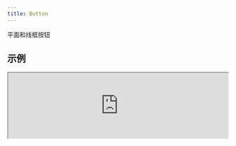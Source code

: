 ```yaml
---
title: Button
---
```

平面和线框按钮

## 示例

<div><iframe style="width: 100%; margin: 0;" src="http://ui-demos.blankapp.org/button-example" scrolling="no" /></div>

```jsx
<Button text={'Button'} />
```

## 类型

### 平面

<div><iframe style="width: 100%; margin: 0;" src="http://ui-demos.blankapp.org/button-types-flat" scrolling="no" /></div>

```jsx
<Button styleName={'flat-primary'} text={'Button'} />
<Button styleName={'flat-accent'} text={'Button'} />
```

### 线框

<div><iframe style="width: 100%; margin: 0;" src="http://ui-demos.blankapp.org/button-types-outline" scrolling="no" /></div>

```jsx
<Button styleName={'outline-primary'} text={'Button'} />
<Button styleName={'outline-accent'} text={'Button'} />
```

## 状态

### 禁用

<div><iframe style="width: 100%; margin: 0;" src="http://ui-demos.blankapp.org/button-state-disabled" scrolling="no" /></div>

```jsx
<Button text={'Button'} disabled />
```

### 加载中

<div><iframe style="width: 100%; margin: 0;" src="http://ui-demos.blankapp.org/button-state-loading" scrolling="no" /></div>

```jsx
<Button text={'Button'} loading />
```

## 变化形式

### 尺寸

<div><iframe style="width: 100%; margin: 0;" src="http://ui-demos.blankapp.org/button-variations-size" scrolling="no" /></div>

```jsx
<Button size={'mini'} text={'MINI'} />
<Button size={'small'} text={'SMALL'} />
<Button size={'medium'} text={'MEDIUM'} />
<Button size={'large'} text={'LARGE'} />
<Button size={'big'} text={'BIG'} />
```

### 圆角

<div><iframe style="width: 100%; margin: 0;" src="http://ui-demos.blankapp.org/button-variations-rounded" scrolling="no" /></div>

```jsx
<Button text={'Button'} rounded={false} />
```

### 圆形

<div><iframe style="width: 100%; margin: 0;" src="http://ui-demos.blankapp.org/button-variations-circular" scrolling="no" /></div>

```jsx
<Button text={'OK'} circular />
```

### 流式布局

<div><iframe style="width: 100%; margin: 0;" src="http://ui-demos.blankapp.org/button-variations-fluid" scrolling="no" /></div>

```jsx
<Button text={'Button'} fluid />
```

## API

### 属性

名称 | 描述 | 类型 | 可选值 | 默认值
--- | --- | --- | --- | ---
`children` | - | string, element | - | -
`text` | 显示的文本 | string | - | 空字符串 ('')
`disabled` | 是否处于禁用状态 | bool | - | `false`
`loading` | 是否处于加载中状态 | bool | - | `false`
`size` | 按钮的大小 | enum | `mini`, </br>`small`, </br>`medium`, </br>`large`, </br>`big` | `medium`
`rounded` | 是否为圆角按钮 | bool | - | `false`
`circular` | 是否为圆形按钮 | bool | - | `false`
`fluid` | - | bool | - | `false`

### 事件

名称 | 描述
--- | ---
`onPress` | -
